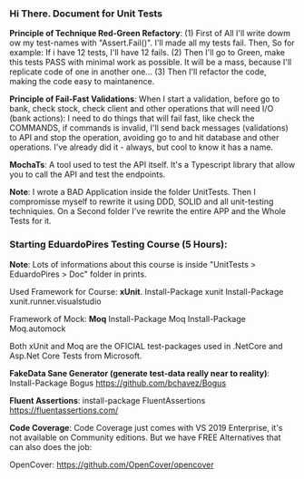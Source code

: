### Hi There. Document for Unit Tests

**Principle of Technique Red-Green Refactory**:
(1) First of All I'll write dowm ow my test-names with "Assert.Fail()". I'll made all my tests fail. Then, So for example: If i have 12 tests, I'll have 12 fails.
(2) Then I'll go to Green, make this tests PASS with minimal work as possible. It will be a mass, because I'll replicate code of one in another one...
(3) Then I'll refactor the code, making the code easy to maintanence.

**Principle of Fail-Fast Validations**:
When I start a validation, before go to bank, check stock, check client and other operations that will need I/O (bank actions): I need to do things that will fail fast, like check the COMMANDS, if commands is invalid, I'll send back messages (validations) to API and stop the operation, avoiding go to and hit database and other operations. I've already did it - always, but cool to know it has a name.

**MochaTs**:
A tool used to test the API itself. It's a Typescript library that allow you to call the API and test the endpoints.

**Note**:
I wrote a BAD Application inside the folder UnitTests. Then I compromisse myself to rewrite it using DDD, SOLID and all unit-testing techniquies. On a Second folder I've rewrite the entire APP and the Whole Tests for it.

### Starting EduardoPires Testing Course (5 Hours):

**Note**: Lots of informations about this course is inside "UnitTests > EduardoPires > Doc" folder in prints.

Used Framework for Course: **xUnit**.
Install-Package xunit
Install-Package xunit.runner.visualstudio

Framework of Mock: **Moq**
Install-Package Moq
Install-Package Moq.automock

Both xUnit and Moq are the OFICIAL test-packages used in .NetCore and Asp.Net Core Tests from Microsoft.

**FakeData Sane Generator (generate test-data really near to reality)**:
Install-Package Bogus
https://github.com/bchavez/Bogus

**Fluent Assertions**:
install-package FluentAssertions
https://fluentassertions.com/

**Code Coverage**:
Code Coverage just comes with VS 2019 Enterprise, it's not available on Community editions.
But we have FREE Alternatives that can also does the job:

OpenCover: https://github.com/OpenCover/opencover
